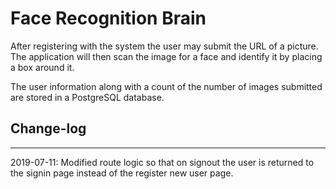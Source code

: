 # Face Recognition Brain

After registering with the system the user may submit the URL of a picture. The application will then scan the image for a face and identify it by placing a box around it.

The user information along with a count of the number of images submitted are stored in a PostgreSQL database.

## Change-log
***
2019-07-11: Modified route logic so that on signout the user is returned to the signin page instead of the register new user page.
